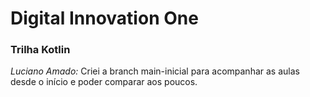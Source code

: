 # Digital Innovation One

### Trilha Kotlin

_Luciano Amado:_ Criei a branch main-inicial para acompanhar as aulas desde o início e poder comparar aos poucos.
